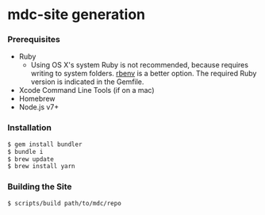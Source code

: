 # mdc-site generation

### Prerequisites

- Ruby
  - Using OS X's system Ruby is not recommended, because requires writing to
    system folders. [rbenv](https://github.com/rbenv/rbenv) is a better option.
    The required Ruby version is indicated in the Gemfile.
- Xcode Command Line Tools (if on a mac)
- Homebrew
- Node.js v7+

### Installation

```sh
$ gem install bundler
$ bundle i
$ brew update
$ brew install yarn
```

### Building the Site

```sh
$ scripts/build path/to/mdc/repo
```
